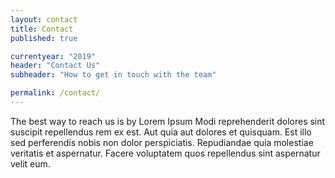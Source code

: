 ```yaml
---
layout: contact
title: Contact
published: true

currentyear: "2019"
header: "Contact Us"
subheader: "How to get in touch with the team"

permalink: /contact/
---
```


The best way to reach us is by Lorem Ipsum Modi reprehenderit dolores sint suscipit repellendus rem ex est. Aut quia aut dolores et quisquam. Est illo sed perferendis nobis non dolor perspiciatis. Repudiandae quia molestiae veritatis et aspernatur. Facere voluptatem quos repellendus sint aspernatur velit eum.
